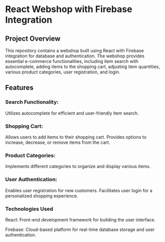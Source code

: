 
# React Webshop with Firebase Integration

## Project Overview
This repository contains a webshop built using React with Firebase integration for database and authentication. The webshop provides essential e-commerce functionalities, including item search with autocomplete, adding items to the shopping cart, adjusting item quantities, various product categories, user registration, and login.

## Features
### Search Functionality:
Utilizes autocomplete for efficient and user-friendly item search.

### Shopping Cart:
Allows users to add items to their shopping cart.
Provides options to increase, decrease, or remove items from the cart.

### Product Categories:
Implements different categories to organize and display various items.

### User Authentication:
Enables user registration for new customers.
Facilitates user login for a personalized shopping experience.

### Technologies Used
React: Front-end development framework for building the user interface.

Firebase: Cloud-based platform for real-time database storage and user authentication.
